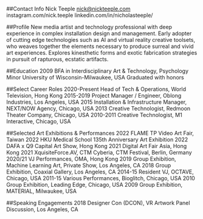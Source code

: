 ##Contact Info
Nick Teeple
nick@nickteeple.com
instagram.com/nick.teeple
linkedin.com/in/nicholasteeple/

##Profile
New media artist and technology professional with deep experience in complex installation
design and management. Early adopter of cutting edge technologies such as AI and virtual
reality creative toolsets, who weaves together the elements necessary to produce surreal and
vivid art experiences. Explores kinesthetic forms and exotic fabrication strategies in pursuit of
rapturous, ecstatic artifacts.

##Education
2009 BFA in Interdisciplinary Art & Technology, Psychology Minor
University of Wisconsin-Milwaukee, USA
Graduated with honors

##Select Career Roles
2020-Present Head of Tech & Operations, World Television, Hong Kong
2015-2019 Project Manager / Engineer, Oblong Industries, Los Angeles, USA
2015 Installation & Infrastructure Manager, NEXT/NOW Agency, Chicago, USA
2013 Creative Technologist, Redmoon Theater Company, Chicago, USA
2010-2011 Creative Technologist, M1 Interactive, Chicago, USA

##Selected Art Exhibitions & Performances
2022 FLAME TP Video Art Fair, Taiwan
2022 HKU Medical School 135th Anniversary Art Exhibition
2022 DAFA x Q9 Capital Art Show, Hong Kong
2021 Digital Art Fair Asia, Hong Kong
2021 XquisiteForce.AV, CTM Cyberia, CTM Festival, Berlin, Germany
2020/21 VJ Performances, OMA, Hong Kong
2019 Group Exhibition, Machine Learning Art, Private Show, Los Angeles, CA
2018 Group Exhibition, Coaxial Gallery, Los Angeles, CA
2014-15 Resident VJ, OCTAVE, Chicago, USA
2011-15 Various Performances, Bioglitch, Chicago, USA
2010 Group Exhibition, Leading Edge, Chicago, USA
2009 Group Exhibition, MATERIAL, Milwaukee, USA

##Speaking Engagements
2018 Designer Con (DCON), VR Artwork Panel Discussion, Los Angeles, CA
